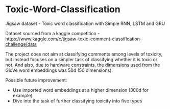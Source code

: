 # Toxic-Word-Classification
Jigsaw dataset - Toxic word classification with Simple RNN, LSTM and GRU

Dataset sourced from a kaggle competition - https://www.kaggle.com/c/jigsaw-toxic-comment-classification-challenge/data

The project does not aim at classifying comments among levels of toxicity, but instead focuses on a simpler task of classifying whether it is toxic or not.
And also, due to hardware constraints, the dimensions used from the GloVe word embeddings was 50d (50 dimensions). 

Possible future improvement:
- Use imported word embeddings at a higher dimension (300d for example)
- Dive into the task of further classifying toxicity into five types
